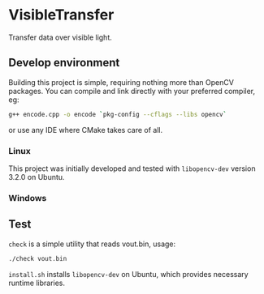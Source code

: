 # VisibleTransfer
Transfer data over visible light.
## Develop environment
Building this project is simple, requiring nothing more than OpenCV packages.
You can compile and link directly with your preferred compiler, eg:
```bash
g++ encode.cpp -o encode `pkg-config --cflags --libs opencv`
```
or use any IDE where CMake takes care of all.
### Linux
This project was initially developed and tested with `libopencv-dev` version 3.2.0 on Ubuntu.
### Windows
## Test
`check` is a simple utility that reads vout.bin, usage:
```bash
./check vout.bin
```
`install.sh` installs `libopencv-dev` on Ubuntu, which provides necessary runtime libraries.